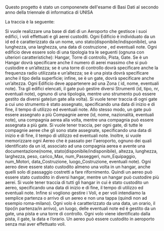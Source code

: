 Questo progetto è stato un componenete dell'esame di Basi Dati al secondo anno della triennale di informatica di UNISA

La traccia è la seguente:

Si vuole realizzare una base di dati di un Aeroporto che gestisce i suoi edifici, i voli effettuati e gli aerei custoditi. Ogni Edificio è individuato da un id ed è caratterizzato da un nome, uno stato(disponibile/indisponibile), una lunghezza, una larghezza, una data di costruzione , ed eventuali note. Ogni edificio deve essere solo di una tipologia tra le seguenti (ognuna con ulteriori caratteristiche): Hangar, Torre di controllo, Pista, Gate. Se è un Hangar dovrà specificare anche il numero di aerei massimo che si può custodire e un’altezza; se è una torre di controllo dovrà specificare anche la frequenza radio utilizzata e un’altezza; se è una pista dovrà specificare anche il tipo della superficie; infine, se è un gate, dovrà specificare anche un’altezza. Ogni Edificio deve appartenere ad una Zona ( id, nome, eventuali note). 
Tra gli edifici elencati, il gate può gestire diversi Strumenti (id, tipo, nr, eventuali note), ognuno di una tipologia, mentre uno strumento può essere gestito da diversi gate(un gate alla volta). Si vuole tener traccia di ogni gate a cui uno strumento è stato assegnato, specificando una data di inizio e di fine, il tempo di utilizzo ed eventuali note. Allo stesso modo, un gate può essere assegnato a più  Compagnie aeree (id, nome, nazionalità, eventuali note), una compagnia aerea alla volta, mentre una compagnia può essere assegnata a più gate. Si vuole tener traccia, per ogni gate, di tutte le compagnie aeree che gli sono state assegnate, specificando una data di inizio e di fine, il tempo di utilizzo ed eventuali note.
Inoltre, si vuole memorizzare ogni Aereo che è passato per l'aeroporto, ognuno dei quali identificato da un id, associato ad una compagnia aerea e avente una documentazione(nome, stato(disponibile/indisponibile), altezza, lunghezza, larghezza, peso, carico_Max, num_Passeggeri, num_Equipaggio, num_Motori, data_Costruzione, luogo_Costruzione, eventuali note). Ogni aereo deve essere stato custodito almeno una volta in un hangar, anche quelli solo di passaggio costretti a fare rifornimento. Quindi un aereo può essere stato custodito in diversi hangar, mentre un hangar può custodire più aerei. Si vuole tener traccia di tutti gli hangar in cui è stato custodito un aereo, specificando una data di inizio e di fine, il tempo di utilizzo ed eventuali note.
Infine si vogliono gestire i Voli, e per voli intendiamo la semplice partenza o arrivo di un aereo e non una tappa (quindi non ad esempio roma-milano). Ogni volo è caratterizzato da una data, un orario, il tipo(in partenza/in arrivo), un luogo, delle eventuali note ed è gestito da un gate, una pista e una torre di controllo. Ogni volo viene identificato dalla pista, il gate, la data e l’orario. Un aereo può essere custodito in aeroporto senza mai aver effettuato voli.
